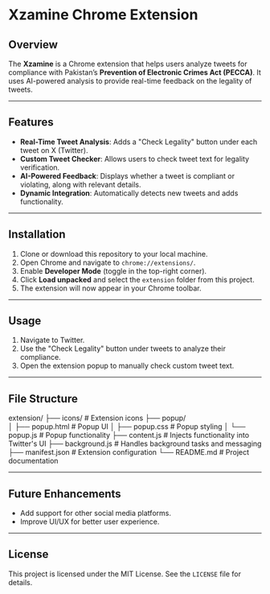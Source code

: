 # Xzamine Chrome Extension

## Overview
The **Xzamine** is a Chrome extension that helps users analyze tweets for compliance with Pakistan’s **Prevention of Electronic Crimes Act (PECCA)**. It uses AI-powered analysis to provide real-time feedback on the legality of tweets.

---

## Features
- **Real-Time Tweet Analysis**: Adds a "Check Legality" button under each tweet on X (Twitter).
- **Custom Tweet Checker**: Allows users to check tweet text for legality verification.
- **AI-Powered Feedback**: Displays whether a tweet is compliant or violating, along with relevant details.
- **Dynamic Integration**: Automatically detects new tweets and adds functionality.

---

## Installation
1. Clone or download this repository to your local machine.
2. Open Chrome and navigate to `chrome://extensions/`.
3. Enable **Developer Mode** (toggle in the top-right corner).
4. Click **Load unpacked** and select the `extension` folder from this project.
5. The extension will now appear in your Chrome toolbar.

---

## Usage
1. Navigate to Twitter.
2. Use the "Check Legality" button under tweets to analyze their compliance.
3. Open the extension popup to manually check custom tweet text.

---

## File Structure
extension/
├── icons/              # Extension icons
├── popup/              
│   ├── popup.html      # Popup UI
│   ├── popup.css       # Popup styling
│   └── popup.js        # Popup functionality
├── content.js          # Injects functionality into Twitter's UI
├── background.js       # Handles background tasks and messaging
├── manifest.json       # Extension configuration
└── README.md           # Project documentation

---

## Future Enhancements
- Add support for other social media platforms.
- Improve UI/UX for better user experience.

---

## License
This project is licensed under the MIT License. See the `LICENSE` file for details.